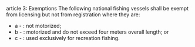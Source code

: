 article 3: Exemptions
The following national fishing vessels shall be exempt from licensing but not from registration where they are:
<ul>
			<li>a - : not motorized;<ul>
			</ul></li>			<li>b - : motorized and do not exceed four meters overall length; or<ul>
			</ul></li>			<li>c - : used exclusively for recreation fishing.<ul>
			</ul></li></ul>